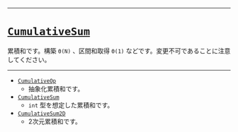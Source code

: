 _____

# [`CumulativeSum`](https://github.com/titanium-22/Library_py/blob/main/DataStructures/CumulativeSum)
<!-- code=https://github.com/titanium-22/Library_py/blob/main/DataStructures\CumulativeSum\CumulativeSum.py -->

累積和です。構築 `Θ(N)` 、区間和取得 `Θ(1)` などです。変更不可であることに注意してください。

_____

- [`CumulativeOp`](CumulativeOp.md)
  - 抽象化累積和です。
- [`CumulativeSum`](CumulativeSum_)
  - `int` 型を想定した累積和です。
- [`CumulativeSum2D`](CumulativeSum2D)
  - 2次元累積和です。

